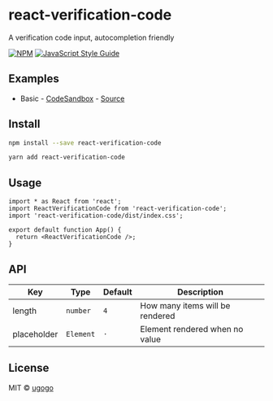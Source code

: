 # react-verification-code

A verification code input, autocompletion friendly

[![NPM](https://img.shields.io/npm/v/react-verification-code.svg)](https://www.npmjs.com/package/react-verification-code) [![JavaScript Style Guide](https://img.shields.io/badge/code_style-standard-brightgreen.svg)](https://standardjs.com)

## Examples

- Basic - [CodeSandbox](https://codesandbox.io/s/basic-6ejdp) - [Source](https://github.com/ugogo/react-verification-code/tree/master/example/src/Basic.tsx)

## Install

```bash
npm install --save react-verification-code
```

```bash
yarn add react-verification-code
```

## Usage

```tsx
import * as React from 'react';
import ReactVerificationCode from 'react-verification-code';
import 'react-verification-code/dist/index.css';

export default function App() {
  return <ReactVerificationCode />;
}
```

## API

| Key         | Type      | Default | Description                     |
| ----------- | --------- | ------- | ------------------------------- |
| length      | `number`  | `4`     | How many items will be rendered |
| placeholder | `Element` | `·`     | Element rendered when no value  |

## License

MIT © [ugogo](https://github.com/ugogo)
